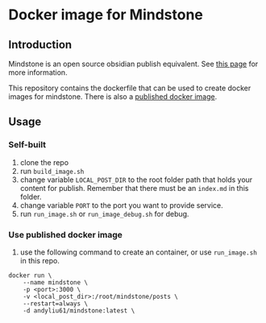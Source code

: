 # Docker image for Mindstone

## Introduction
Mindstone is an open source obsidian publish equivalent. See [this page](https://mindstone.tuancao.me/) for more information.

This repository contains the dockerfile that can be used to create docker images for mindstone. There is also a [published docker image](https://hub.docker.com/r/andyliu61/mindstone).

## Usage

### Self-built
1. clone the repo
2. run `build_image.sh`
3. change variable `LOCAL_POST_DIR` to the root folder path that holds your content for publish. Remember that there must be an `index.md` in this folder.
4. change variable `PORT` to the port you want to provide service.
5. run `run_image.sh` or `run_image_debug.sh` for debug.

### Use published docker image
1. use the following command to create an container, or use `run_image.sh` in this repo.
```shell
docker run \
    --name mindstone \
    -p <port>:3000 \
    -v <local_post_dir>:/root/mindstone/posts \
    --restart=always \
    -d andyliu61/mindstone:latest \
``` 